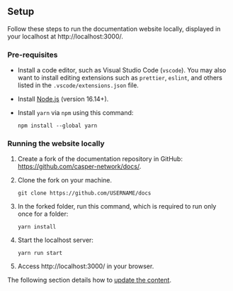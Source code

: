 ## Setup

Follow these steps to run the documentation website locally, displayed in your localhost at http://localhost:3000/.

### Pre-requisites

-   Install a code editor, such as Visual Studio Code (`vscode`). You may also want to install editing extensions such as `prettier`, `eslint`, and others listed in the `.vscode/extensions.json` file.
-   Install [Node.js](https://nodejs.org/en/download/) (version 16.14+).
-   Install `yarn` via `npm` using this command:

    ```
    npm install --global yarn
    ```

### Running the website locally

1. Create a fork of the documentation repository in GitHub: https://github.com/casper-network/docs/.
2. Clone the fork on your machine.

    ```
    git clone https://github.com/USERNAME/docs
    ```

3. In the forked folder, run this command, which is required to run only once for a folder:

    ```
    yarn install
    ```

4. Start the localhost server:

    ```
    yarn run start
    ```

5. Access http://localhost:3000/ in your browser.

The following section details how to [update the content](#updating-existing-content).
